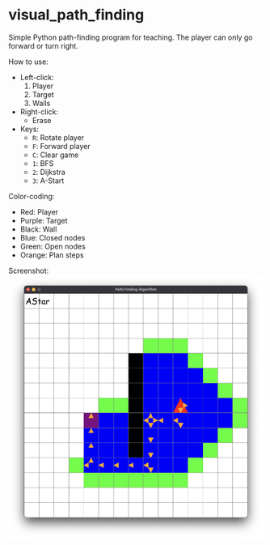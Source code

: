 # visual_path_finding
Simple Python path-finding program for teaching. The player can only go forward or turn right.

How to use:
- Left-click: 
    1. Player
    2. Target
    3. Walls
- Right-click:
    - Erase
- Keys:
    - ```R```: Rotate player
    - ```F```: Forward player
    - ```C```: Clear game
    - ```1```: BFS
    - ```2```: Dijkstra
    - ```3```: A-Start

Color-coding:
- Red: Player
- Purple: Target
- Black: Wall
- Blue: Closed nodes
- Green: Open nodes
- Orange: Plan steps

Screenshot:
![A-Star Screenshot](images/screenshot.png)
